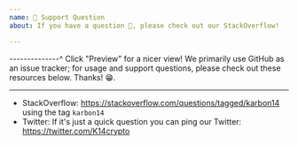 ```yaml
---
name: 🤗 Support Question
about: If you have a question 💬, please check out our StackOverflow!

---
```


--------------^ Click "Preview" for a nicer view!
We primarily use GitHub as an issue tracker; for usage and support questions, please check out these resources below. Thanks! 😁.

---

* StackOverflow: https://stackoverflow.com/questions/tagged/karbon14 using the tag `karbon14`
* Twitter: If it's just a quick question you can ping our Twitter: https://twitter.com/K14crypto